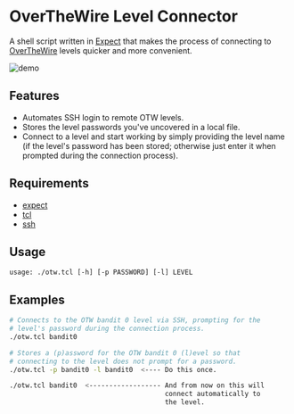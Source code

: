 # OverTheWire Level Connector

A shell script written in [Expect](https://www.tcl.tk/software/tcltk/ "Expect") that makes the process of connecting
to [OverTheWire](https://overthewire.org/wargames/ "OTW") levels quicker and more convenient.

![demo](https://github.com/ryanv404/otw-level-connector/assets/95035038/aba26019-e005-4adf-b8eb-84dec40a24d0)

## Features

- Automates SSH login to remote OTW levels.
- Stores the level passwords you've uncovered in a local file.
- Connect to a level and start working by simply providing the level
  name (if the level's password has been stored; otherwise just enter it
  when prompted during the connection process).

## Requirements

- [expect](https://core.tcl-lang.org/expect/home "Expect")
- [tcl](https://www.tcl.tk/software/tcltk/ "Tcl")
- [ssh](https://www.openssh.com/ "SSH")

## Usage

```
usage: ./otw.tcl [-h] [-p PASSWORD] [-l] LEVEL
```

## Examples

```bash
# Connects to the OTW bandit 0 level via SSH, prompting for the
# level's password during the connection process.
./otw.tcl bandit0

# Stores a (p)assword for the OTW bandit 0 (l)evel so that
# connecting to the level does not prompt for a password.
./otw.tcl -p bandit0 -l bandit0  <---- Do this once.

./otw.tcl bandit0  <------------------ And from now on this will
                                       connect automatically to
                                       the level.
```
